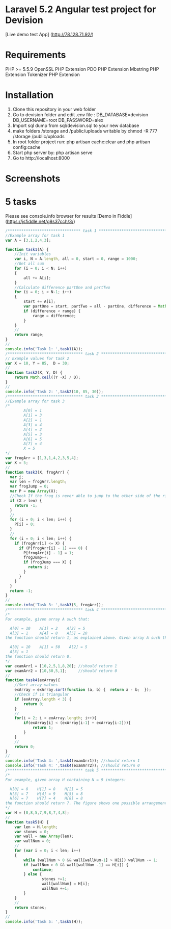 # Laravel 5.2 Angular test project for Devision

[Live demo test App] (http://78.128.71.92/)

# Requirements
PHP >= 5.5.9
OpenSSL PHP Extension
PDO PHP Extension
Mbstring PHP Extension
Tokenizer PHP Extension

# Installation
1. Clone this repository in your web folder
2. Go to devision folder and edit .env file : 
DB_DATABASE=devision
DB_USERNAME=root
DB_PASSWORD=alex
3. Import sql dump from sql/devision.sql to your new database
4. make folders /storage and /public/uploads writable by chmod -R 777 /storage /public/uploads
5. In root folder project run:  php artisan cache:clear  and  php artisan config:cache 
6. Start php server by: php artisan serve
7. Go to http://localhost:8000

# Screenshots

# 5 tasks
Please see console.info browser for results [Demo in Fiddle] (https://jsfiddle.net/g8s37cch/3/)

```javascript
/******************************** task 1 *******************************************/
//Example array for task 1
var A = [3,1,2,4,3];

function task1(A) {
	//Init variables
	var i, N = A.length, all = 0, start = 0, range = 1000;
	//Get all sum 
	for (i = 0; i < N; i++)
	{
		all += A[i];
	} 
	//Calculate difference partOne and partTwo
	for (i = 0; i < N-1; i++)
	{
	    start += A[i];
	    var partOne = start, partTwo = all - partOne, difference = Math.abs(partOne - partTwo);
	    if (difference < range) {
	    	range = difference;
	    }	         
	}
	//
	return range;
}
//
console.info('Task 1: ',task1(A));
/********************************* task 2 ******************************************/
// Example values for task 2
var X = 10, Y = 85,  D = 30;
//
function task2(X, Y, D) {
	return Math.ceil((Y -X) / D);
}
//
console.info('Task 2: ',task2(10, 85, 30));
/********************************* task 3 ******************************************/
//Example array for task 3
/*    
		A[0] = 1
		A[1] = 3
		A[2] = 1
		A[3] = 4
		A[4] = 2
		A[5] = 3
		A[6] = 5
		A[7] = 4   
	    X = 5
*/
var frogArr = [1,3,1,4,2,3,5,4];
var X = 5;
//
function task3(X, frogArr) {
  var i;
  var len = frogArr.length;
  var frogJump = 0;
  var P = new Array(X);
  //Check If the frog is never able to jump to the other side of the river
  if (X > len) {
    return -1;
  }
  //
  for (i = 0; i < len; i++) {
    P[i] = 0;
  }
  //
  for (i = 0; i < len; i++) {
    if (frogArr[i] <= X) {
      if (P[frogArr[i] - 1] === 0) {
        P[frogArr[i] - 1] = 1;
        frogJump++;
        if (frogJump === X) {
          return i;
        }
      }
    }
  }
  return -1;
}
//
console.info('Task 3: ',task3(5, frogArr));
/********************************* task 4 ******************************************/
/*
For example, given array A such that:

  A[0] = 10    A[1] = 2    A[2] = 5
  A[3] = 1     A[4] = 8    A[5] = 20
the function should return 1, as explained above. Given array A such that:

  A[0] = 10    A[1] = 50    A[2] = 5
  A[3] = 1
the function should return 0.
*/
var examArr1 = [10,2,5,1,8,20]; //should return 1
var examArr2 = [10,50,5,1]; 	//should return 0
//
function task4(exArray){
	//Sort array values
    exArray = exArray.sort(function (a, b) {  return a - b;  });
    //Check if is triangular
    if (exArray.length < 3) {
    	return 0;
    } 
    //
    for(i = 2; i < exArray.length; i++){
        if(exArray[i] < (exArray[i-1] + exArray[i-2])){
            return 1;
        }
    }
    //
    return 0;
}
//
console.info('Task 4: ',task4(examArr1)); //should return 1
console.info('Task 4: ',task4(examArr2)); //should return 0
/********************************* task 5 ******************************************/
/*
For example, given array H containing N = 9 integers:

  H[0] = 8    H[1] = 8    H[2] = 5
  H[3] = 7    H[4] = 9    H[5] = 8
  H[6] = 7    H[7] = 4    H[8] = 8
the function should return 7. The figure shows one possible arrangement of seven blocks.
*/
var H = [8,8,5,7,9,8,7,4,8];
//
function task5(H) {
    var len = H.length;
    var stones = 0;
    var wall = new Array(len);
    var wallNum = 0;
    //
    for (var i = 0; i < len; i++)
    {
        while (wallNum > 0 && wall[wallNum-1] > H[i]) wallNum -= 1;   
        if (wallNum > 0 && wall[wallNum -1] == H[i]) {
        	continue;
        } else {
                stones +=1;
                wall[wallNum] = H[i];
                wallNum +=1;     
        }
    }
    //
    return stones;
}
//
console.info('Task 5: ',task5(H));
```

